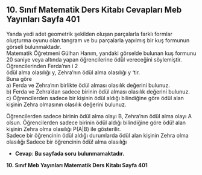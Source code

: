 ## 10. Sınıf Matematik Ders Kitabı Cevapları Meb Yayınları Sayfa 401

Yanda yedi adet geometrik şekilden oluşan parçalarla farklı formlar oluşturma oyunu olan tangram ve bu parçalarla yapılmış bir kuş formunun görseli bulunmaktadır.  
 Matematik Öğretmeni Gülhan Hanım, yandaki görselde bulunan kuş formunu 20 saniye veya altında yapan öğrencilerine ödül vereceğini söylemiştir. Öğrencilerinden Ferda’nın i 2  
 ödül alma olasılığı y, Zehra’nın ödül alma olasılığı y ‘tir.  
 Buna göre  
 a) Ferda ve Zehra’nın birlikte ödül alması olasılık değerini bulunuz.  
 b) Ferda ve Zehra’dan sadece birinin ödül alması olasılık değerini bulunuz.  
 c) Öğrencilerden sadece bir kişinin ödül aldığı bilindiğine göre ödül alan kişinin Zehra olmasının olasılık değerini bulunuz.

Öğrencilerden sadece birinin ödül alma olayı B, Zehra’nın ödül alma olayı A olsun. Öğrencilerden sadece birinin ödül aldığı bilindiğine göre ödü! alan kişinin Zehra olma olasılığı P(A|B) ile gösterilir.  
 Sadece bir öğrencinin ödül aldığı durumlarda ödül alan kişinin Zehra olma olasılığı Sadece bir öğrencinin ödü! alma olasılığı

* **Cevap**: **Bu sayfada soru bulunmamaktadır.**

**10. Sınıf Meb Yayınları Matematik Ders Kitabı Sayfa 401**